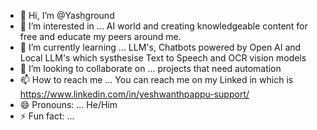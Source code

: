 - 👋 Hi, I’m @Yashground
- 👀 I’m interested in ... AI world and creating knowledgeable content for free and educate my peers around me. 
- 🌱 I’m currently learning ... LLM's, Chatbots powered by Open AI and Local LLM's which systhesise Text to Speech and OCR vision models
- 💞️ I’m looking to collaborate on ... projects that need automation
- 📫 How to reach me ... You can reach me on my Linked in which is https://www.linkedin.com/in/yeshwanthpappu-support/
- 😄 Pronouns: ... He/Him
- ⚡ Fun fact: ... 

<!---
Yashground/Yashground is a ✨ special ✨ repository because its `README.md` (this file) appears on your GitHub profile.
You can click the Preview link to take a look at your changes.
--->
